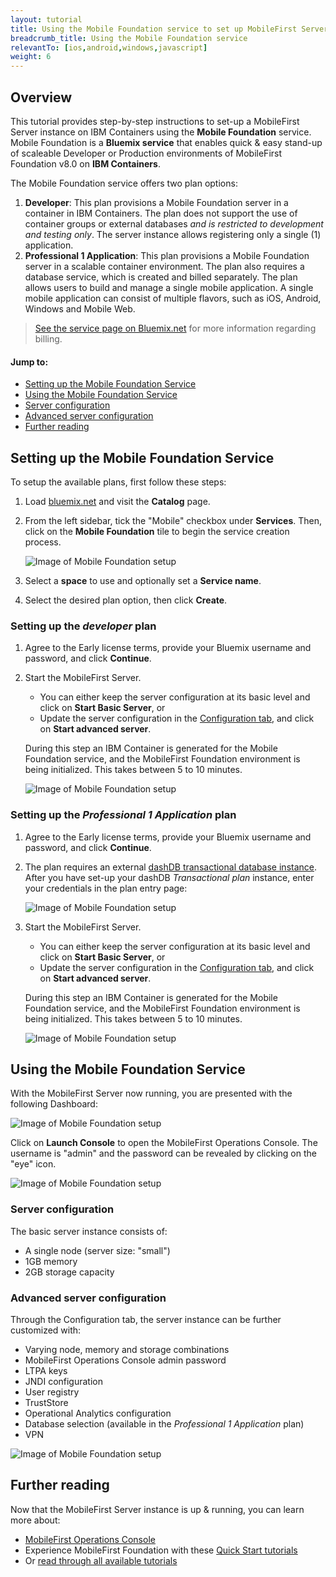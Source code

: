 ```yaml
---
layout: tutorial
title: Using the Mobile Foundation service to set up MobileFirst Server on IBM Containers
breadcrumb_title: Using the Mobile Foundation service
relevantTo: [ios,android,windows,javascript]
weight: 6
---
```

## Overview
This tutorial provides step-by-step instructions to set-up a MobileFirst Server instance on IBM Containers using the **Mobile Foundation** service.  
Mobile Foundation is a **Bluemix service** that enables quick &amp; easy stand-up of scaleable Developer or Production environments of MobileFirst Foundation v8.0 on **IBM Containers**.

The Mobile Foundation service offers two plan options:

1. **Developer**: This plan provisions a Mobile Foundation server in a container in IBM Containers. The plan does not support the use of container groups or external databases *and is restricted to development and testing only*. The server instance allows registering only a single (1) application.
2. **Professional 1 Application**: This plan provisions a Mobile Foundation server in a scalable container environment. The plan also requires a database service, which is created and billed separately. The plan allows users to build and manage a single mobile application. A single mobile application can consist of multiple flavors, such as iOS, Android, Windows and Mobile Web.

> [See the service page on Bluemix.net](https://console.ng.bluemix.net/catalog/services/mobile-foundation/) for more information regarding billing.

#### Jump to:

* [Setting up the Mobile Foundation Service](#setting-up-the-mobile-foundation-service)
* [Using the Mobile Foundation Service](#using-the-mobile-foundation-service)
* [Server configuration](#server-configuration)
* [Advanced server configuration](#advanced-server-configuration)
* [Further reading](#further-reading)

## Setting up the Mobile Foundation Service
To setup the available plans, first follow these steps: 

1. Load [bluemix.net](http://bluemix.net) and visit the **Catalog** page.

2. From the left sidebar, tick the "Mobile" checkbox under **Services**. Then, click on the **Mobile Foundation** tile to begin the service creation process.

    ![Image of Mobile Foundation setup](service-page.png)

3. Select a **space** to use and optionally set a **Service name**.
4. Select the desired plan option, then click **Create**.
    
### Setting up the *developer* plan

1. Agree to the Early license terms, provide your Bluemix username and password, and click **Continue**.
2. Start the MobileFirst Server.
    - You can either keep the server configuration at its basic level and click on **Start Basic Server**, or
    - Update the server configuration in the [Configuration tab](#advanced-server-configuration), and click on **Start advanced server**.

    During this step an IBM Container is generated for the Mobile Foundation service, and the MobileFirst Foundation environment is being initialized. This takes between 5 to 10 minutes.

    ![Image of Mobile Foundation setup](overview-page.png)

### Setting up the *Professional 1 Application* plan

1. Agree to the Early license terms, provide your Bluemix username and password, and click **Continue**.
2. The plan requires an external [dashDB transactional database instance](https://console.ng.bluemix.net/catalog/services/dashdb/). After you have set-up your dashDB *Transactional plan* instance, enter your credentials in the plan entry page:

    ![Image of Mobile Foundation setup](create-dashdb-instance.png)

3. Start the MobileFirst Server.
    - You can either keep the server configuration at its basic level and click on **Start Basic Server**, or
    - Update the server configuration in the [Configuration tab](#advanced-server-configuration), and click on **Start advanced server**.

    During this step an IBM Container is generated for the Mobile Foundation service, and the MobileFirst Foundation environment is being initialized. This takes between 5 to 10 minutes.

    ![Image of Mobile Foundation setup](overview-page.png)

## Using the Mobile Foundation Service
With the MobileFirst Server now running, you are presented with the following Dashboard:

![Image of Mobile Foundation setup](service-dashboard.png)

Click on **Launch Console** to open the MobileFirst Operations Console.  The username is "admin" and the password can be revealed by clicking on the "eye" icon.

![Image of Mobile Foundation setup](dashboard.png)

### Server configuration
The basic server instance consists of:

* A single node (server size: "small")
* 1GB memory
* 2GB storage capacity

### Advanced server configuration
Through the Configuration tab, the server instance can be further customized with:

* Varying node, memory and storage combinations
* MobileFirst Operations Console admin password
* LTPA keys
* JNDI configuration
* User registry 
* TrustStore
* Operational Analytics configuration
* Database selection (available in the *Professional 1 Application* plan)
* VPN

![Image of Mobile Foundation setup](advanced-server-configuration.png)

## Further reading
Now that the MobileFirst Server instance is up &amp; running, you can learn more about:

* [MobileFirst Operations Console](../../setting-up-your-development-environment/console)
* Experience MobileFirst Foundation with these [Quick Start tutorials](../../quick-start)
* Or [read through all available tutorials](../../all-tutorials/)
